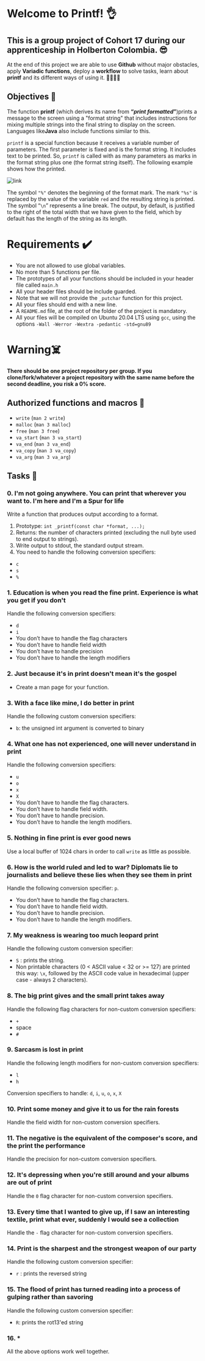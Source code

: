 # Welcome to Printf! 👌

## This is a group project of Cohort 17 during our apprenticeship in Holberton Colombia.  😎

At the end of this project we are able to use **Github** without major obstacles, apply **Variadic functions**, deploy a **workflow** to solve tasks, learn about **printf** and its different ways of using it. 🧑‍💻🧑‍💻

## Objectives 📌

The function  **printf**  (which derives its name from  **“_print formatted_”**)prints a message to the screen using a "format string" that includes instructions for mixing multiple strings into the final string to display on the screen. Languages ​​like**Java** also include functions similar to this.

`printf` is a special function because it receives a variable number of parameters. The first parameter is fixed and is the format string. It includes text to be printed. So,  `printf`  is called with as many parameters as marks in the format string plus one (the format string itself). The following example shows how the printed.

![link](https://i.imgur.com/aHGZiG9.jpg)

The symbol `"%"` denotes the beginning of the format mark. The mark `"%s"` is replaced by the value of the variable `red` and the resulting string is printed. The symbol “`\n`” represents a line break. The output, by default, is justified to the right of the total width that we have given to the field, which by default has the length of the string as its length.

# Requirements ✔️

-   You are not allowed to use global variables.
-   No more than 5 functions per file.
-   The prototypes of all your functions should be included in your header file called  `main.h`
-  All your header files should be include guarded.
-   Note that we will not provide the  `_putchar`  function for this project.
- All your files should end with a new line.
-   A  `README.md`  file, at the root of the folder of the project is mandatory.
-   All your files will be compiled on Ubuntu 20.04 LTS using  `gcc`, using the options  `-Wall -Werror -Wextra -pedantic -std=gnu89`

# Warning☠️

**There should be one project repository per group. If you clone/fork/whatever a project repository with the same name before the second deadline, you risk a 0% score.**

## **Authorized functions and macros** 🔧
-   `write`  (`man 2 write`)
-   `malloc`  (`man 3 malloc`)
-   `free`  (`man 3 free`)
-   `va_start`  (`man 3 va_start`)
-   `va_end`  (`man 3 va_end`)
-   `va_copy`  (`man 3 va_copy`)
-   `va_arg`  (`man 3 va_arg`)

## Tasks 📝

### 0. I'm not going anywhere. You can print that wherever you want to. I'm here and I'm a Spur for life
Write a function that produces output according to a format.

 1. Prototype:  `int _printf(const char *format, ...);`
 2. Returns: the number of characters printed (excluding the null byte used to end output to strings).
 3. Write output to stdout, the standard output stream.
 4. You need to handle the following conversion specifiers:
 - `c`
 - `s`
 - `%`

### 1. Education is when you read the fine print. Experience is what you get if you don't

Handle the following conversion specifiers:

-   `d`
-   `i`
-   You don’t have to handle the flag characters
-   You don’t have to handle field width
-   You don’t have to handle precision
-   You don’t have to handle the length modifiers


### 2. Just because it's in print doesn't mean it's the gospel

- Create a man page for your function.

### 3. With a face like mine, I do better in print

Handle the following custom conversion specifiers:

-   `b`: the unsigned int argument is converted to binary

### 4. What one has not experienced, one will never understand in print

Handle the following conversion specifiers:

-   `u`
-   `o`
-   `x`
-   `X`
-   You don’t have to handle the flag characters.
-   You don’t have to handle field width.
-   You don’t have to handle precision.
-   You don’t have to handle the length modifiers.

### 5. Nothing in fine print is ever good news

Use a local buffer of 1024 chars in order to call  `write`  as little as possible.

### 6. How is the world ruled and led to war? Diplomats lie to journalists and believe these lies when they see them in print

Handle the following conversion specifier:  `p`.

-   You don’t have to handle the flag characters.
-   You don’t have to handle field width.
-   You don’t have to handle precision.
-   You don’t have to handle the length modifiers.

### 7. My weakness is wearing too much leopard print

Handle the following custom conversion specifier:

-   `S`  : prints the string.
-   Non printable characters (0 < ASCII value < 32 or >= 127) are printed this way:  `\x`, followed by the ASCII code value in hexadecimal (upper case - always 2 characters).

### 8. The big print gives and the small print takes away

Handle the following flag characters for non-custom conversion specifiers:

-   `+`
-   space
-   `#`

### 9. Sarcasm is lost in print

Handle the following length modifiers for non-custom conversion specifiers:

-   `l`
-   `h`

Conversion specifiers to handle:  `d`,  `i`,  `u`,  `o`,  `x`,  `X`

### 10. Print some money and give it to us for the rain forests

Handle the field width for non-custom conversion specifiers.

### 11. The negative is the equivalent of the composer's score, and the print the performance

Handle the precision for non-custom conversion specifiers.

### 12. It's depressing when you're still around and your albums are out of print

Handle the  `0`  flag character for non-custom conversion specifiers.

### 13. Every time that I wanted to give up, if I saw an interesting textile, print what ever, suddenly I would see a collection

Handle the  `-`  flag character for non-custom conversion specifiers.

### 14. Print is the sharpest and the strongest weapon of our party

Handle the following custom conversion specifier:

-   `r`  : prints the reversed string

### 15. The flood of print has turned reading into a process of gulping rather than savoring

Handle the following custom conversion specifier:

-   `R`: prints the rot13'ed string

### 16. *

All the above options work well together.
